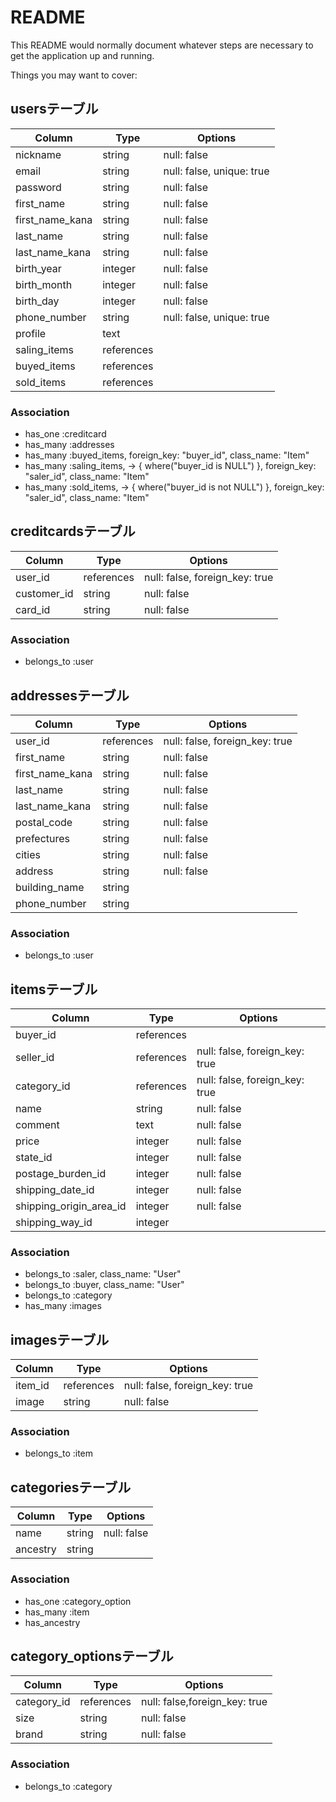 # README
This README would normally document whatever steps are necessary to get the
application up and running.

Things you may want to cover:


## usersテーブル
| Column          | Type       | Options                   |
| --------------- | ---------- | ------------------------- |
| nickname        | string     | null: false               |
| email           | string     | null: false, unique: true |
| password        | string     | null: false               |
| first_name      | string     | null: false               |
| first_name_kana | string     | null: false               |
| last_name       | string     | null: false               |
| last_name_kana  | string     | null: false               |
| birth_year      | integer    | null: false               |
| birth_month     | integer    | null: false               |
| birth_day       | integer    | null: false               |
| phone_number    | string     | null: false, unique: true |
| profile         | text       |                           |
| saling_items    | references |                           |
| buyed_items     | references |                           |
| sold_items      | references |                           |

### Association
- has_one :creditcard
- has_many :addresses
- has_many :buyed_items, foreign_key: "buyer_id", class_name: "Item"
- has_many :saling_items, -> { where("buyer_id is NULL") }, foreign_key: "saler_id", class_name: "Item"
- has_many :sold_items, -> { where("buyer_id is not NULL") }, foreign_key: "saler_id", class_name: "Item"


## creditcardsテーブル
| Column          | Type       | Options                        |
| --------------- | ---------- | ------------------------------ |
| user_id         | references | null: false, foreign_key: true |
| customer_id     | string     | null: false                    |
| card_id         | string     | null: false                    |

### Association
- belongs_to :user


## addressesテーブル
| Column          | Type       | Options                        |
| --------------- | ---------- | ------------------------------ |
| user_id         | references | null: false, foreign_key: true |
| first_name      | string     | null: false                    |
| first_name_kana | string     | null: false                    |
| last_name       | string     | null: false                    |
| last_name_kana  | string     | null: false                    |
| postal_code     | string    | null: false                    |
| prefectures     | string     | null: false                    |
| cities          | string     | null: false                    |
| address         | string     | null: false                    |
| building_name   | string     |
| phone_number    | string     |
### Association
- belongs_to :user


## itemsテーブル
| Column        | Type       | Options                        |
| ------------- | ---------- | ------------------------------ |
| buyer_id      | references |                                |
| seller_id     | references | null: false, foreign_key: true |
| category_id   | references | null: false, foreign_key: true |
| name          | string     | null: false                    |
| comment       | text       | null: false                    |
| price         | integer    | null: false                    |
| state_id         | integer     | null: false                |
| postage_burden_id| integer    | null: false                    |
| shipping_date_id | integer    | null: false                    |
| shipping_origin_area_id  | integer | null: false                |
| shipping_way_id| integer |


### Association
- belongs_to :saler, class_name: "User"
- belongs_to :buyer, class_name: "User"
- belongs_to :category
- has_many :images


## imagesテーブル
| Column  | Type       | Options                        |
| ------- | ---------- | ------------------------------ |
| item_id | references | null: false, foreign_key: true |
| image   | string     | null: false                    |

### Association
- belongs_to :item


## categoriesテーブル
| Column   | Type   | Options     |
| -------- | ------ | ----------- |
| name     | string | null: false |
| ancestry | string |             |

### Association
- has_one :category_option
- has_many :item
- has_ancestry


## category_optionsテーブル
| Column      | Type       | Options                       |
| ----------- | ---------- | ----------------------------- |
| category_id | references | null: false,foreign_key: true |
| size        | string     | null: false                   |
| brand       | string     | null: false                   |

### Association
- belongs_to :category
